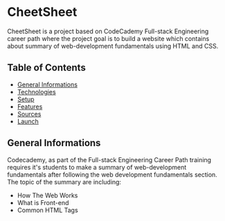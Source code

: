 # **CheetSheet**
CheetSheet is a project based on CodeCademy Full-stack Engineering career path where the project goal is to build a website which contains about summary of web-development fundamentals using HTML and CSS.

## Table of Contents
- [General Informations](#general-informations)
- [Technologies](#technologies)
- [Setup](#setup)
- [Features](#features)
- [Sources](#sources)
- [Launch](#launch)

## General Informations
Codecademy, as part of the Full-stack Engineering Career Path training requires it's students to make a summary of web-development fundamentals after following the web development fundamentals section. The topic of the summary are including: <br>
- How The Web Works
- What is Front-end
- Common HTML Tags